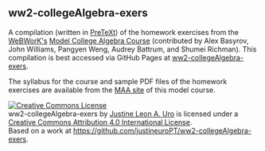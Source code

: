 ## ww2-collegeAlgebra-exers

A compilation (written in [PreTeXt](https://pretextbook.org)) of the homework exercises from the [WeBWorK's](https://webwork.maa.org/wiki/WeBWorK_Main_Page) [Model College Algebra Course](https://webwork.maa.org/wiki/ModelCourses/CollegeAlgebra) (contributed by Alex Basyrov, John Williams, Pangyen Weng, Audrey Battrum, and Shumei Richman).  This compilation is best accessed via GitHub Pages at [ww2-collegeAlgebra-exers](https://justineuropt.github.io/ww2-collegeAlgebra-exers).  

The syllabus for the course and sample PDF files of the homework exercises are available from the [MAA site](https://webwork.maa.org/wiki/ModelCourses/CollegeAlgebra) of this model course.  


<a rel="license" href="http://creativecommons.org/licenses/by/4.0/"><img alt="Creative Commons License" style="border-width:0" src="https://i.creativecommons.org/l/by/4.0/80x15.png" /></a><br /><span xmlns:dct="http://purl.org/dc/terms/" property="dct:title">ww2-collegeAlgebra-exers</span> by <a xmlns:cc="http://creativecommons.org/ns#" href="https://github.com/justineuroPT/" property="cc:attributionName" rel="cc:attributionURL">Justine Leon A. Uro</a> is licensed under a <a rel="license" href="http://creativecommons.org/licenses/by/4.0/">Creative Commons Attribution 4.0 International License</a>.<br />Based on a work at <a xmlns:dct="http://purl.org/dc/terms/" href="https://github.com/justineuroPT/ww2-collegeAlgebra-exers" rel="dct:source">https://github.com/justineuroPT/ww2-collegeAlgebra-exers</a>.
